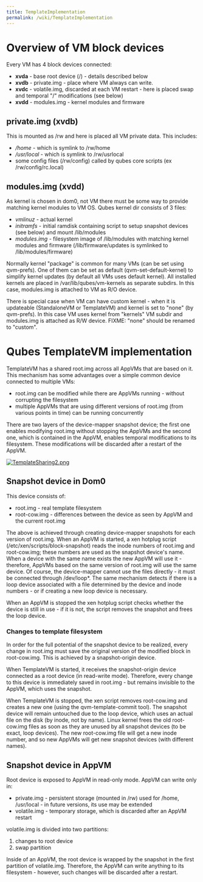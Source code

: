 ```yaml
---
title: TemplateImplementation
permalink: /wiki/TemplateImplementation
---
```


Overview of VM block devices
============================

Every VM has 4 block devices connected:

-   **xvda** - base root device (/) - details described below
-   **xvdb** - private.img - place where VM always can write.
-   **xvdc** - volatile.img, discarded at each VM restart - here is placed swap and temporal "/" modifications (see below)
-   **xvdd** - modules.img - kernel modules and firmware

private.img (xvdb)
------------------

This is mounted as /rw and here is placed all VM private data. This includes:

-   */home* - which is symlink to /rw/home
-   */usr/local* - which is symlink to /rw/usrlocal
-   some config files (/rw/config) called by qubes core scripts (ex /rw/config/rc.local)

modules.img (xvdd)
------------------

As kernel is chosen in dom0, not VM there must be some way to provide matching kernel modules to VM OS. Qubes kernel dir consists of 3 files:

-   *vmlinuz* - actual kernel
-   *initramfs* - initial ramdisk containing script to setup snapshot devices (see below) and mount /lib/modules
-   *modules.img* - filesystem image of /lib/modules with matching kernel modules and firmware (/lib/firmware/updates is symlinked to /lib/modules/firmware)

Normally kernel "package" is common for many VMs (can be set using qvm-prefs). One of them can be set as default (qvm-set-default-kernel) to simplify kernel updates (by default all VMs uses default kernel). All installed kernels are placed in /var/lib/qubes/vm-kernels as separate subdirs. In this case, modules.img is attached to VM as R/O device.

There is special case when VM can have custom kernel - when it is updateable (StandaloneVM or TemplateVM) and kernel is set to "none" (by qvm-prefs). In this case VM uses kernel from "kernels" VM subdir and modules.img is attached as R/W device. FIXME: "none" should be renamed to "custom".

Qubes TemplateVM implementation
===============================

TemplateVM has a shared root.img across all AppVMs that are based on it. This mechanism has some advantages over a simple common device connected to multiple VMs:

-   root.img can be modified while there are AppVMs running - without corrupting the filesystem
-   multiple AppVMs that are using different versions of root.img (from various points in time) can be running concurrently

There are two layers of the device-mapper snapshot device; the first one enables modifying root.img without stopping the AppVMs and the second one, which is contained in the AppVM, enables temporal modifications to its filesystem. These modifications will be discarded after a restart of the AppVM.

[![TemplateSharing2.png](/chrome/site/../../../site/TemplateSharing2.png "TemplateSharing2.png")](/chrome/site/../../../site/TemplateSharing2.png)

Snapshot device in Dom0
-----------------------

This device consists of:

-   root.img - real template filesystem
-   root-cow.img - differences between the device as seen by AppVM and the current root.img

The above is achieved through creating device-mapper snapshots for each version of root.img. When an AppVM is started, a xen hotplug script (/etc/xen/scripts/block-snapshot) reads the inode numbers of root.img and root-cow.img; these numbers are used as the snapshot device's name. When a device with the same name exists the new AppVM will use it - therefore, AppVMs based on the same version of root.img will use the same device. Of course, the device-mapper cannot use the files directly - it must be connected through /dev/loop\*. The same mechanism detects if there is a loop device associated with a file determined by the device and inode numbers - or if creating a new loop device is necessary.

When an AppVM is stopped the xen hotplug script checks whether the device is still in use - if it is not, the script removes the snapshot and frees the loop device.

### Changes to template filesystem

In order for the full potential of the snapshot device to be realized, every change in root.img must save the original version of the modified block in root-cow.img. This is achieved by a snapshot-origin device.

When TemplateVM is started, it receives the snapshot-origin device connected as a root device (in read-write mode). Therefore, every change to this device is immediately saved in root.img - but remains invisible to the AppVM, which uses the snapshot.

When TemplateVM is stopped, the xen script removes root-cow.img and creates a new one (using the qvm-template-commit tool). The snapshot device will remain untouched due to the loop device, which uses an actual file on the disk (by inode, not by name). Linux kernel frees the old root-cow.img files as soon as they are unused by all snapshot devices (to be exact, loop devices). The new root-cow.img file will get a new inode number, and so new AppVMs will get new snapshot devices (with different names).

Snapshot device in AppVM
------------------------

Root device is exposed to AppVM in read-only mode. AppVM can write only in:

-   private.img - persistent storage (mounted in /rw) used for /home, /usr/local - in future versions, its use may be extended
-   volatile.img - temporary storage, which is discarded after an AppVM restart

volatile.img is divided into two partitions:

1.  changes to root device
2.  swap partition

Inside of an AppVM, the root device is wrapped by the snapshot in the first partition of volatile.img. Therefore, the AppVM can write anything to its filesystem - however, such changes will be discarded after a restart.
